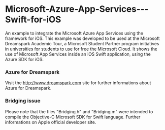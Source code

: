 # Microsoft-Azure-App-Services---Swift-for-iOS
An example to integrate the Microsoft Azure App Services using the framework for iOS. This example was developed to be used at the Microsoft Dreamspark Academic Tour, a Microsoft Student Partner program initiatives in universities for students to use for free the Microsoft Cloud. 
It shows the use of Microsoft App Services inside an iOS Swift application, using the Azure SDK for iOS.

### Azure for Dreamspark
Visit the http://www.dreamspark.com site for further informations about Azure for Dreamspark.

### Bridging issue
Please note that the files "Bridging.h" and "Bridging.m" were intended to compile the Objective-C Microsoft SDK for Swift language. Further informations on Apple official developer site.

